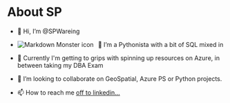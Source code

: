 # About SP

- 👋 Hi, I’m @SPWareing 
- 👀 I’m a Pythonista with a bit of SQL mixed in <img src="https://www.codewars.com/users/LesPaulStudio/badges/micro"
     alt="Markdown Monster icon"
     style="float: left; margin-right: 10px;" />
- 🌱 Currently I'm getting to grips with spinning up resources on Azure, in between taking my DBA Exam

- 💞️ I’m looking to collaborate on GeoSpatial, Azure PS or Python projects.
- 📫 How to reach me [off to linkedin...](https://www.linkedin.com/in/stewart-wareing-81923a51/)

<!---
SPWareing/SPWareing is a ✨ special ✨ repository because its `README.md` (this file) appears on your GitHub profile.
You can click the Preview link to take a look at your changes.
--->
